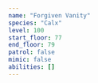 ```yaml
---
name: "Forgiven Vanity"
species: "Calx"
level: 100
start_floor: 77
end_floor: 79
patrol: false
mimic: false
abilities: []
---
```

